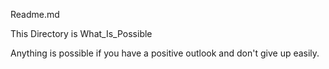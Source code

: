 Readme.md


This Directory is What_Is_Possible


Anything is possible if you have a positive outlook and don't give up 
easily.
